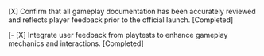 [X] Confirm that all gameplay documentation has been accurately reviewed and reflects player feedback prior to the official launch. [Completed]

[- [X] Integrate user feedback from playtests to enhance gameplay mechanics and interactions. [Completed]